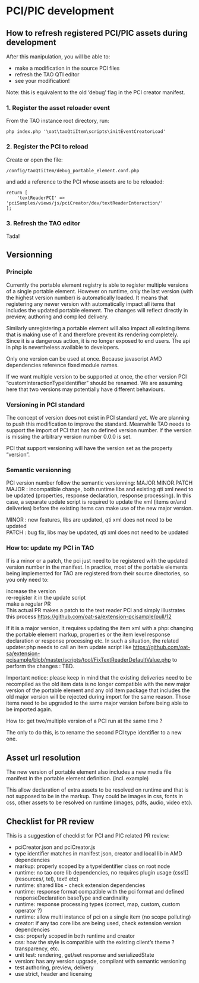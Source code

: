 <!--
author:
    - 'Somsack Sipasseuth'
created_at: '2016-09-21 14:53:47'
updated_at: '2016-11-02 10:42:37'
-->

PCI/PIC development
===================

How to refresh registered PCI/PIC assets during development
-----------------------------------------------------------

After this manipulation, you will be able to:

-   make a modification in the source PCI files
-   refresh the TAO QTI editor
-   see your modification!

Note: this is equivalent to the old ‘debug’ flag in the PCI creator manifest.

### 1. Register the asset reloader event

From the TAO instance root directory, run:

    php index.php '\oat\taoQtiItem\scripts\initEventCreatorLoad'

### 2. Register the PCI to reload

Create or open the file:

    /config/taoQtiItem/debug_portable_element.conf.php

and add a reference to the PCI whose assets are to be reloaded:

    return [
        'textReaderPCI' => 'pciSamples/views/js/pciCreator/dev/textReaderInteraction/'
    ];

### 3. Refresh the TAO editor

Tada!

Versionning
-----------

### Principle

Currently the portable element registry is able to register multiple versions of a single portable element. However on runtime, only the last version (with the highest version number) is automatically loaded. It means that registering any newer version with automatically impact all items that includes the updated portable element. The changes will reflect directly in preview, authoring and compiled delivery.<br/>

Similarly unregistering a portable element will also impact all existing items that is making use of it and therefore prevent its rendering completely. Since it is a dangerous action, it is no longer exposed to end users. The api in php is nevertheless available to developers.

Only one version can be used at once. Because javascript AMD dependencies reference fixed module names.<br/>

If we want multiple version to be supported at once, the other version PCI “customInteractionTypeIdentifier” should be renamed. We are assuming here that two versions may potentially have different behaviours.

### Versioning in PCI standard

The concept of version does not exist in PCI standard yet. We are planning to push this modification to improve the standard. Meanwhile TAO needs to support the import of PCI that has no defined version number. If the version is missing the arbitrary version number 0.0.0 is set.<br/>

PCI that support versioning will have the version set as the property “version”.

### Semantic versionning

PCI version number follow the semantic versionning: MAJOR.MINOR.PATCH<br/>
MAJOR : incompatible change, both runtime libs and existing qti xml need to be updated (properties, response declaration, response processing). In this case, a separate update script is required to update the xml (items or/and deliveries) before the existing items can make use of the new major version.<br/>

MINOR : new features, libs are updated, qti xml does not need to be updated<br/>
PATCH : bug fix, libs may be updated, qti xml does not need to be updated

### How to: update my PCI in TAO

If is a minor or a patch, the pci just need to be registered with the updated version number in the manifest. In practice, most of the portable elements being implemented for TAO are registered from their source directories, so you only need to:<br/>

increase the version<br/>
re-register it in the update script<br/>
make a regular PR<br/>
This actual PR makes a patch to the text reader PCI and simply illustrates this process https://github.com/oat-sa/extension-pcisample/pull/12

If it is a major version, it requires updating the item xml with a php: changing the portable element markup, properties or the item level response declaration or response processing etc. In such a situation, the related updater.php needs to call an item update script like https://github.com/oat-sa/extension-pcisample/blob/master/scripts/tool/FixTextReaderDefaultValue.php to perform the changes : TBD.<br/>

Important notice: please keep in mind that the existing deliveries need to be recompiled as the old item data is no longer compatible with the new major version of the portable element and any old item package that includes the old major version will be rejected during import for the same reason. Those items need to be upgraded to the same major version before being able to be imported again.<br/>

How to: get two/multiple version of a PCI run at the same time ?<br/>

The only to do this, is to rename the second PCI type identifier to a new one.

Asset url resolution
--------------------

The new version of portable element also includes a new media file manifest in the portable element definition. (incl. example)

This allow declaration of extra assets to be resolved on runtime and that is not supposed to be in the markup. They could be images in css, fonts in css, other assets to be resolved on runtime (images, pdfs, audio, video etc).

Checklist for PR review
-----------------------

This is a suggestion of checklist for PCI and PIC related PR review:

-   pciCreator.json and pciCreator.js
-   type identifier matches in manifest json, creator and local lib in AMD dependencies
-   markup: properly scoped by a typeIdentifier class on root node
-   runtime: no tao core lib dependencies, no requires plugin usage (css![](resources/, tel), text! etc)
-   runtime: shared libs - check extension dependencies
-   runtime: response format compatible with the pci format and defined responseDeclaration baseType and cardinality
-   runtime: response processing types (correct, map, custom, custom operator ?)
-   runtime: allow multi instance of pci on a single item (no scope polluting)
-   creator: if any tao core libs are being used, check extension version dependencies
-   css: properly scoped in both runtime and creator
-   css: how the style is compatible with the existing client’s theme ? transparency, etc.
-   unit test: rendering, get/set response and serializedState
-   version: has any version upgrade, compliant with semantic versioning
-   test authoring, preview, delivery
-   use strict, header and licensing

